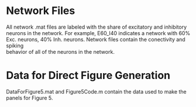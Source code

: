 # Network Files
All network .mat files are labeled with the share of excitatory and inhibitory neurons in the network.
For example, E60_I40 indicates a network with 60% Exc. neurons, 40% Inh. neurons. Network files contain the conectivity and spiking  
behavior of all of the neurons in the network.

# Data for Direct Figure Generation
DataForFigure5.mat and Figure5Code.m contain the data used to make the panels for Figure 5.

